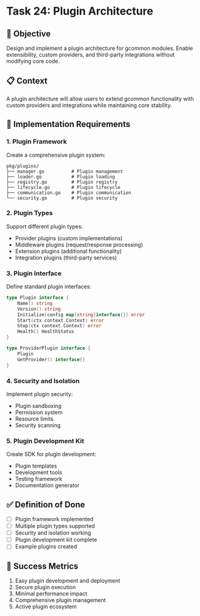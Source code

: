 <!-- file: tasks/24-plugin-architecture.md -->
<!-- version: 1.0.0 -->
<!-- guid: z4a4b4c4-x4y4-7z7a-1v1w-456789012xyz -->

# Task 24: Plugin Architecture

## 🎯 Objective

Design and implement a plugin architecture for gcommon modules. Enable extensibility, custom providers, and third-party integrations without modifying core code.

## 📋 Context

A plugin architecture will allow users to extend gcommon functionality with custom providers and integrations while maintaining core stability.

## 🔧 Implementation Requirements

### 1. Plugin Framework

Create a comprehensive plugin system:

```text
pkg/plugins/
├── manager.go          # Plugin management
├── loader.go           # Plugin loading
├── registry.go         # Plugin registry
├── lifecycle.go        # Plugin lifecycle
├── communication.go    # Plugin communication
└── security.go         # Plugin security
```

### 2. Plugin Types

Support different plugin types:

- Provider plugins (custom implementations)
- Middleware plugins (request/response processing)
- Extension plugins (additional functionality)
- Integration plugins (third-party services)

### 3. Plugin Interface

Define standard plugin interfaces:

```go
type Plugin interface {
    Name() string
    Version() string
    Initialize(config map[string]interface{}) error
    Start(ctx context.Context) error
    Stop(ctx context.Context) error
    Health() HealthStatus
}

type ProviderPlugin interface {
    Plugin
    GetProvider() interface{}
}
```

### 4. Security and Isolation

Implement plugin security:

- Plugin sandboxing
- Permission system
- Resource limits
- Security scanning

### 5. Plugin Development Kit

Create SDK for plugin development:

- Plugin templates
- Development tools
- Testing framework
- Documentation generator

## ✅ Definition of Done

- [ ] Plugin framework implemented
- [ ] Multiple plugin types supported
- [ ] Security and isolation working
- [ ] Plugin development kit complete
- [ ] Example plugins created

## 🎯 Success Metrics

1. Easy plugin development and deployment
2. Secure plugin execution
3. Minimal performance impact
4. Comprehensive plugin management
5. Active plugin ecosystem
